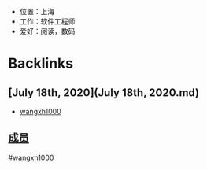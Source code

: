 - 位置：上海
- 工作：软件工程师
- 爱好：阅读，数码

# Backlinks
## [July 18th, 2020](July 18th, 2020.md)
- [wangxh1000](wangxh1000.md)

## [成员](成员.md)

#[wangxh1000](wangxh1000.md)

